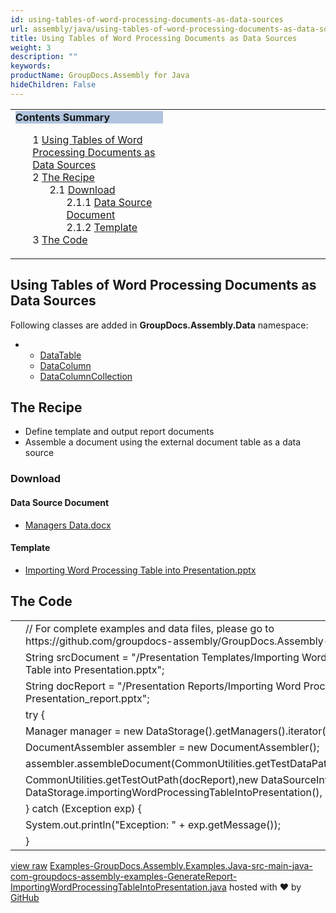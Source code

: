 ```yaml
---
id: using-tables-of-word-processing-documents-as-data-sources
url: assembly/java/using-tables-of-word-processing-documents-as-data-sources
title: Using Tables of Word Processing Documents as Data Sources
weight: 3
description: ""
keywords: 
productName: GroupDocs.Assembly for Java
hideChildren: False
---
```

<table class="sectionMacro" border="0" cellpadding="5" cellspacing="0" width="100%"><tbody><tr><td valign="top" width="50%"><div class="panel" style="border-top-width: 1px; border-right-width: 1px; border-bottom-width: 1px; border-left-width: 1px;"><div class="panelHeader" style="border-bottom-width: 1px; background-color: rgb(176, 196, 222);"><b>Contents Summary</b></div><div class="panelContent"><style type="text/css">div.rbtoc1593026733350 { padding-top: 0px; padding-right: 0px; padding-bottom: 0px; padding-left: 0px; }div.rbtoc1593026733350 ul { list-style-type: none; list-style-image: none; margin-left: 0px; }div.rbtoc1593026733350 li { margin-left: 0px; padding-left: 0px; }</style><div class="toc rbtoc1593026733350"><ul class="toc-indentation"><li><span class="TOCOutline">1</span> <a href="#UsingTablesofWordProcessingDocumentsasDataSources-UsingTablesofWordProcessingDocumentsasDataSources">Using Tables of Word Processing Documents as Data Sources</a></li><li><span class="TOCOutline">2</span> <a href="#UsingTablesofWordProcessingDocumentsasDataSources-TheRecipe">The Recipe</a><ul class="toc-indentation"><li><span class="TOCOutline">2.1</span> <a href="#UsingTablesofWordProcessingDocumentsasDataSources-Download">Download</a><ul class="toc-indentation"><li><span class="TOCOutline">2.1.1</span> <a href="#UsingTablesofWordProcessingDocumentsasDataSources-DataSourceDocument">Data Source Document</a></li><li><span class="TOCOutline">2.1.2</span> <a href="#UsingTablesofWordProcessingDocumentsasDataSources-Template">Template</a></li></ul></li></ul></li><li><span class="TOCOutline">3</span> <a href="#UsingTablesofWordProcessingDocumentsasDataSources-TheCode">The Code</a></li></ul></div></div></div></td><td valign="top" width="15%">&nbsp;</td><td valign="top" width="35%">&nbsp;</td></tr></tbody></table>

## Using Tables of Word Processing Documents as Data Sources

Following classes are added in **GroupDocs.Assembly.Data** namespace:

*   *   [DataTable](https://apireference.groupdocs.com/java/assembly/com.groupdocs.assembly.system.data/DataTable "class in com.groupdocs.assembly.system.data")
    *   [DataColumn](https://apireference.groupdocs.com/java/assembly/com.groupdocs.assembly.system.data/DataColumn "class in com.groupdocs.assembly.system.data")
    *   [DataColumnCollection](https://apireference.groupdocs.com/java/assembly/com.groupdocs.assembly.system.data/DataColumnCollection "class in com.groupdocs.assembly.system.data")

## The Recipe

*   Define template and output report documents
*   Assemble a document using the external document table as a data source

### Download

#### Data Source Document

*   [Managers Data.docx](https://github.com/groupdocs-assembly/GroupDocs.Assembly-for-Java/blob/master/Examples/GroupDocs.Assembly.Examples.Java/Data/Data%20Sources/Word%20DataSource/Managers%20Data.docx?raw=true)

#### Template

*   [Importing Word Processing Table into Presentation.pptx](https://github.com/groupdocs-assembly/GroupDocs.Assembly-for-Java/blob/master/Examples/GroupDocs.Assembly.Examples.Java/Data/Storage/Presentation%20Templates/Importing%20Word%20Processing%20Table%20into%20Presentation.pptx?raw=true)

## The Code

<table class="highlight tab-size js-file-line-container" data-tab-size="8" data-paste-markdown-skip=""><tbody><tr><td id="file-examples-groupdocs-assembly-examples-java-src-main-java-com-groupdocs-assembly-examples-generatereport-importingwordprocessingtableintopresentation-java-L1" class="blob-num js-line-number" data-line-number="1"></td><td id="file-examples-groupdocs-assembly-examples-java-src-main-java-com-groupdocs-assembly-examples-generatereport-importingwordprocessingtableintopresentation-java-LC1" class="blob-code blob-code-inner js-file-line"><span class="pl-c"><span class="pl-c">//</span> For complete examples and data files, please go to https://github.com/groupdocs-assembly/GroupDocs.Assembly-for-Java</span></td></tr><tr><td id="file-examples-groupdocs-assembly-examples-java-src-main-java-com-groupdocs-assembly-examples-generatereport-importingwordprocessingtableintopresentation-java-L2" class="blob-num js-line-number" data-line-number="2"></td><td id="file-examples-groupdocs-assembly-examples-java-src-main-java-com-groupdocs-assembly-examples-generatereport-importingwordprocessingtableintopresentation-java-LC2" class="blob-code blob-code-inner js-file-line"><span class="pl-smi">String</span> srcDocument <span class="pl-k">=</span> <span class="pl-s"><span class="pl-pds">"</span>/Presentation Templates/Importing Word Processing Table into Presentation.pptx<span class="pl-pds">"</span></span>;</td></tr><tr><td id="file-examples-groupdocs-assembly-examples-java-src-main-java-com-groupdocs-assembly-examples-generatereport-importingwordprocessingtableintopresentation-java-L3" class="blob-num js-line-number" data-line-number="3"></td><td id="file-examples-groupdocs-assembly-examples-java-src-main-java-com-groupdocs-assembly-examples-generatereport-importingwordprocessingtableintopresentation-java-LC3" class="blob-code blob-code-inner js-file-line"><span class="pl-smi">String</span> docReport <span class="pl-k">=</span> <span class="pl-s"><span class="pl-pds">"</span>/Presentation Reports/Importing Word Processing Table into Presentation_report.pptx<span class="pl-pds">"</span></span>;</td></tr><tr><td id="file-examples-groupdocs-assembly-examples-java-src-main-java-com-groupdocs-assembly-examples-generatereport-importingwordprocessingtableintopresentation-java-L4" class="blob-num js-line-number" data-line-number="4"></td><td id="file-examples-groupdocs-assembly-examples-java-src-main-java-com-groupdocs-assembly-examples-generatereport-importingwordprocessingtableintopresentation-java-LC4" class="blob-code blob-code-inner js-file-line"><span class="pl-k">try</span> {</td></tr><tr><td id="file-examples-groupdocs-assembly-examples-java-src-main-java-com-groupdocs-assembly-examples-generatereport-importingwordprocessingtableintopresentation-java-L5" class="blob-num js-line-number" data-line-number="5"></td><td id="file-examples-groupdocs-assembly-examples-java-src-main-java-com-groupdocs-assembly-examples-generatereport-importingwordprocessingtableintopresentation-java-LC5" class="blob-code blob-code-inner js-file-line"><span class="pl-smi">Manager</span> manager <span class="pl-k">=</span> <span class="pl-k">new</span> <span class="pl-smi">DataStorage</span>()<span class="pl-k">.</span>getManagers()<span class="pl-k">.</span>iterator()<span class="pl-k">.</span>next();</td></tr><tr><td id="file-examples-groupdocs-assembly-examples-java-src-main-java-com-groupdocs-assembly-examples-generatereport-importingwordprocessingtableintopresentation-java-L6" class="blob-num js-line-number" data-line-number="6"></td><td id="file-examples-groupdocs-assembly-examples-java-src-main-java-com-groupdocs-assembly-examples-generatereport-importingwordprocessingtableintopresentation-java-LC6" class="blob-code blob-code-inner js-file-line"><span class="pl-smi">DocumentAssembler</span> assembler <span class="pl-k">=</span> <span class="pl-k">new</span> <span class="pl-smi">DocumentAssembler</span>();</td></tr><tr><td id="file-examples-groupdocs-assembly-examples-java-src-main-java-com-groupdocs-assembly-examples-generatereport-importingwordprocessingtableintopresentation-java-L7" class="blob-num js-line-number" data-line-number="7"></td><td id="file-examples-groupdocs-assembly-examples-java-src-main-java-com-groupdocs-assembly-examples-generatereport-importingwordprocessingtableintopresentation-java-LC7" class="blob-code blob-code-inner js-file-line">assembler<span class="pl-k">.</span>assembleDocument(<span class="pl-smi">CommonUtilities</span><span class="pl-k">.</span>getTestDataPath(srcDocument),</td></tr><tr><td id="file-examples-groupdocs-assembly-examples-java-src-main-java-com-groupdocs-assembly-examples-generatereport-importingwordprocessingtableintopresentation-java-L8" class="blob-num js-line-number" data-line-number="8"></td><td id="file-examples-groupdocs-assembly-examples-java-src-main-java-com-groupdocs-assembly-examples-generatereport-importingwordprocessingtableintopresentation-java-LC8" class="blob-code blob-code-inner js-file-line"><span class="pl-smi">CommonUtilities</span><span class="pl-k">.</span>getTestOutPath(docReport),<span class="pl-k">new</span> <span class="pl-smi">DataSourceInfo</span>( <span class="pl-smi">DataStorage</span><span class="pl-k">.</span>importingWordProcessingTableIntoPresentation(), <span class="pl-s"><span class="pl-pds">"</span>table<span class="pl-pds">"</span></span>));</td></tr><tr><td id="file-examples-groupdocs-assembly-examples-java-src-main-java-com-groupdocs-assembly-examples-generatereport-importingwordprocessingtableintopresentation-java-L9" class="blob-num js-line-number" data-line-number="9"></td><td id="file-examples-groupdocs-assembly-examples-java-src-main-java-com-groupdocs-assembly-examples-generatereport-importingwordprocessingtableintopresentation-java-LC9" class="blob-code blob-code-inner js-file-line">} <span class="pl-k">catch</span> (<span class="pl-smi">Exception</span> exp) {</td></tr><tr><td id="file-examples-groupdocs-assembly-examples-java-src-main-java-com-groupdocs-assembly-examples-generatereport-importingwordprocessingtableintopresentation-java-L10" class="blob-num js-line-number" data-line-number="10"></td><td id="file-examples-groupdocs-assembly-examples-java-src-main-java-com-groupdocs-assembly-examples-generatereport-importingwordprocessingtableintopresentation-java-LC10" class="blob-code blob-code-inner js-file-line"><span class="pl-smi">System</span><span class="pl-k">.</span>out<span class="pl-k">.</span>println(<span class="pl-s"><span class="pl-pds">"</span>Exception: <span class="pl-pds">"</span></span> <span class="pl-k">+</span> exp<span class="pl-k">.</span>getMessage());</td></tr><tr><td id="file-examples-groupdocs-assembly-examples-java-src-main-java-com-groupdocs-assembly-examples-generatereport-importingwordprocessingtableintopresentation-java-L11" class="blob-num js-line-number" data-line-number="11"></td><td id="file-examples-groupdocs-assembly-examples-java-src-main-java-com-groupdocs-assembly-examples-generatereport-importingwordprocessingtableintopresentation-java-LC11" class="blob-code blob-code-inner js-file-line">}</td></tr></tbody></table>

[view raw](https://gist.github.com/GroupDocsGists/11ec833c26d8f53d3e6eddd0668c98f5/raw/54abc714f22efd387d33702543c3350d76cd0b89/Examples-GroupDocs.Assembly.Examples.Java-src-main-java-com-groupdocs-assembly-examples-GenerateReport-ImportingWordProcessingTableIntoPresentation.java) [Examples-GroupDocs.Assembly.Examples.Java-src-main-java-com-groupdocs-assembly-examples-GenerateReport-ImportingWordProcessingTableIntoPresentation.java](https://gist.github.com/GroupDocsGists/11ec833c26d8f53d3e6eddd0668c98f5#file-examples-groupdocs-assembly-examples-java-src-main-java-com-groupdocs-assembly-examples-generatereport-importingwordprocessingtableintopresentation-java) hosted with ❤ by [GitHub](https://github.com)
